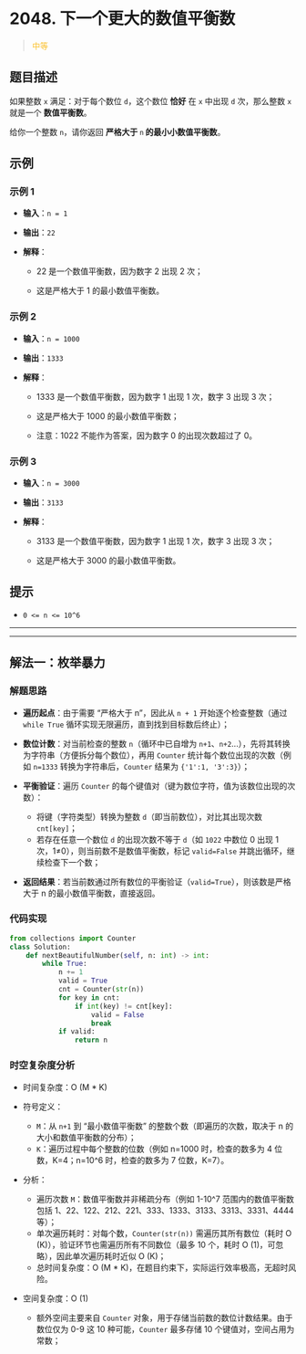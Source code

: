# 2048. 下一个更大的数值平衡数
><span style="color:rgb(251,193,45)">中等</span>
## 题目描述

如果整数 `x` 满足：对于每个数位 `d`，这个数位 **恰好** 在 `x` 中出现 `d` 次，那么整数 `x` 就是一个 **数值平衡数**。

给你一个整数 `n`，请你返回 **严格大于&#x20;**`n`**&#x20;的最小小数值平衡数**。

## 示例

### 示例 1



* **输入**：`n = 1`

* **输出**：`22`

* **解释**：


  * 22 是一个数值平衡数，因为数字 2 出现 2 次；

  * 这是严格大于 1 的最小数值平衡数。

### 示例 2



* **输入**：`n = 1000`

* **输出**：`1333`

* **解释**：


  * 1333 是一个数值平衡数，因为数字 1 出现 1 次，数字 3 出现 3 次；

  * 这是严格大于 1000 的最小数值平衡数；

  * 注意：1022 不能作为答案，因为数字 0 的出现次数超过了 0。

### 示例 3



* **输入**：`n = 3000`

* **输出**：`3133`

* **解释**：


  * 3133 是一个数值平衡数，因为数字 1 出现 1 次，数字 3 出现 3 次；

  * 这是严格大于 3000 的最小数值平衡数。

## 提示



* `0 <= n <= 10^6`



























***
***













## 解法一：枚举暴力

### 解题思路

- **遍历起点**：由于需要 “严格大于 n”，因此从 `n + 1` 开始逐个检查整数（通过 `while True` 循环实现无限遍历，直到找到目标数后终止）；

- **数位计数**：对当前检查的整数 `n`（循环中已自增为 `n+1`、`n+2`...），先将其转换为字符串（方便拆分每个数位），再用 `Counter` 统计每个数位出现的次数（例如 `n=1333` 转换为字符串后，`Counter` 结果为 `{'1':1, '3':3}`）；

- **平衡验证**：遍历 `Counter` 的每个键值对（键为数位字符，值为该数位出现的次数）：
  - 将键（字符类型）转换为整数 `d`（即当前数位），对比其出现次数 `cnt[key]`；
  - 若存在任意一个数位 `d` 的出现次数不等于 `d`（如 `1022` 中数位 0 出现 1 次，1≠0），则当前数不是数值平衡数，标记 `valid=False` 并跳出循环，继续检查下一个数；

- **返回结果**：若当前数通过所有数位的平衡验证（`valid=True`），则该数是严格大于 n 的最小数值平衡数，直接返回。

### 代码实现


```python
from collections import Counter
class Solution:
    def nextBeautifulNumber(self, n: int) -> int:
        while True:
            n += 1
            valid = True
            cnt = Counter(str(n))
            for key in cnt:
                if int(key) != cnt[key]:
                    valid = False
                    break
            if valid:
                return n

```

### 时空复杂度分析

-  时间复杂度：O (M \* K)

- 符号定义：
  - `M`：从 `n+1` 到 “最小数值平衡数” 的整数个数（即遍历的次数，取决于 n 的大小和数值平衡数的分布）；
  - `K`：遍历过程中每个整数的位数（例如 n=1000 时，检查的数多为 4 位数，K=4；n=10^6 时，检查的数多为 7 位数，K=7）。

- 分析：
  - 遍历次数 `M`：数值平衡数并非稀疏分布（例如 1-10^7 范围内的数值平衡数包括 1、22、122、212、221、333、1333、3133、3313、3331、4444 等）；
  - 单次遍历耗时：对每个数，`Counter(str(n))` 需遍历其所有数位（耗时 O (K)），验证环节也需遍历所有不同数位（最多 10 个，耗时 O (1)，可忽略），因此单次遍历耗时近似 O (K)；
  - 总时间复杂度：O (M \* K)，在题目约束下，实际运行效率极高，无超时风险。

- 空间复杂度：O (1)
  - 额外空间主要来自 `Counter` 对象，用于存储当前数的数位计数结果。由于数位仅为 0-9 这 10 种可能，`Counter` 最多存储 10 个键值对，空间占用为常数；














